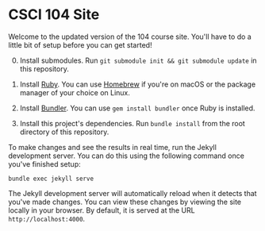 # CSCI 104 Site

Welcome to the updated version of the 104 course site.
You'll have to do a little bit of setup before you can get started!

0. Install submodules.
   Run `git submodule init && git submodule update` in this repository.

1. Install [Ruby](https://www.ruby-lang.org/en/).
   You can use [Homebrew](https://brew.sh) if you're on macOS or the package manager of your choice on Linux.

2. Install [Bundler](https://bundler.io).
   You can use `gem install bundler` once Ruby is installed.

3. Install this project's dependencies.
   Run `bundle install` from the root directory of this repository. 

To make changes and see the results in real time, run the Jekyll development server.
You can do this using the following command once you've finished setup:

```
bundle exec jekyll serve
```

The Jekyll development server will automatically reload when it detects that you've made changes.
You can view these changes by viewing the site locally in your browser.
By default, it is served at the URL `http://localhost:4000`.
